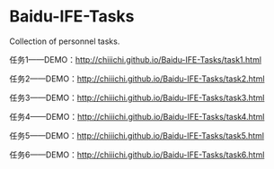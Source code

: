 # Baidu-IFE-Tasks
Collection of personnel tasks.

任务1——DEMO：http://chiiichi.github.io/Baidu-IFE-Tasks/task1.html

任务2——DEMO：http://chiiichi.github.io/Baidu-IFE-Tasks/task2.html

任务3——DEMO：http://chiiichi.github.io/Baidu-IFE-Tasks/task3.html

任务4——DEMO：http://chiiichi.github.io/Baidu-IFE-Tasks/task4.html

任务5——DEMO：http://chiiichi.github.io/Baidu-IFE-Tasks/task5.html

任务6——DEMO：http://chiiichi.github.io/Baidu-IFE-Tasks/task6.html
